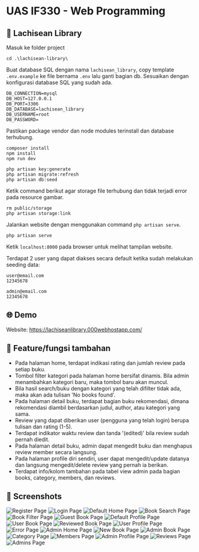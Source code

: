 # UAS IF330 - Web Programming

## 📝 Lachisean Library
Masuk ke folder project
```
cd .\lachisean-library\
```

Buat database SQL dengan nama `lachisean_library`, copy template `.env.example` ke file bernama `.env` lalu ganti bagian db. Sesuaikan dengan konfigurasi database SQL yang sudah ada. 
```
DB_CONNECTION=mysql
DB_HOST=127.0.0.1
DB_PORT=3306
DB_DATABASE=lachisean_library
DB_USERNAME=root
DB_PASSWORD=
```

Pastikan package vendor dan node modules terinstall dan database terhubung.
```
composer install
npm install
npm run dev
```
```
php artisan key:generate
php artisan migrate:refresh
php artisan db:seed
```

Ketik command berikut agar storage file terhubung dan tidak terjadi error pada resource gambar.
```
rm public/storage
php artisan storage:link
```

Jalankan website dengan menggunakan command `php artisan serve`.
```
php artisan serve
```
Ketik `localhost:8000` pada browser untuk melihat tampilan website.

Terdapat 2 user yang dapat diakses secara default ketika sudah melakukan seeding data:
```
user@email.com
12345678

admin@email.com
12345678
```

## 🌐 Demo
Website: <https://lachiseanlibrary.000webhostapp.com/>

## 🚀 Feature/fungsi tambahan
- Pada halaman home, terdapat indikasi rating dan jumlah review pada setiap buku.
- Tombol filter kategori pada halaman home bersifat dinamis. Bila admin menambahkan kategori baru, maka tombol baru akan muncul.
- Bila hasil search/buku dengan kategori yang telah difilter tidak ada, maka akan ada tulisan 'No books found'.
- Pada halaman detail buku, terdapat bagian buku rekomendasi, dimana rekomendasi diambil berdasarkan judul, author, atau kategori yang sama.
- Review yang dapat diberikan user (pengguna yang telah login) berupa tulisan dan rating (1-5).
- Terdapat indikator waktu review dan tanda '(edited)' bila review sudah pernah diedit.
- Pada halaman detail buku, admin dapat mengedit buku dan menghapus review member secara langsung.
- Pada halaman profile diri sendiri, user dapat mengedit/update datanya dan langsung mengedit/delete review yang pernah ia berikan.
- Terdapat info/kolom tambahan pada tabel view admin pada bagian books, category, members, dan reviews. 

## 📸 Screenshots

![Register Page](./screenshots/Register.png)
![Login Page](./screenshots/Login.png)
![Default Home Page](./screenshots/Home.png)
![Book Search Page](./screenshots/Search.png)
![Book Filter Page](./screenshots/Filter.png)
![Guest Book Page](./screenshots/Book-Guest.png)
![Default Profile Page](./screenshots/Profile-Guest.png)
![User Book Page](./screenshots/Book-User.png)
![Reviewed Book Page](./screenshots/Book-User-Reviewed.png)
![User Profile Page](./screenshots/Profile-User.png)
![Error Page](./screenshots/404.png)
![Admin Home Page](./screenshots/Home-Admin.png)
![New Book Page](./screenshots/New-Book.png)
![Admin Book Page](./screenshots/Book-Admin.png)
![Category Page](./screenshots/Category.png)
![Members Page](./screenshots/Members.png)
![Admin Profile Page](./screenshots/Profile-Admin.png)
![Reviews Page](./screenshots/Reviews.png)
![Admins Page](./screenshots/Admins.png)
